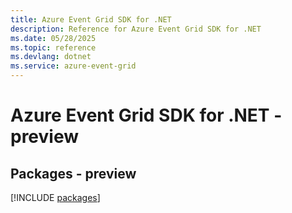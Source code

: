 ```yaml
---
title: Azure Event Grid SDK for .NET
description: Reference for Azure Event Grid SDK for .NET
ms.date: 05/28/2025
ms.topic: reference
ms.devlang: dotnet
ms.service: azure-event-grid
---
```

# Azure Event Grid SDK for .NET - preview
## Packages - preview
[!INCLUDE [packages](event-grid-index.md)]